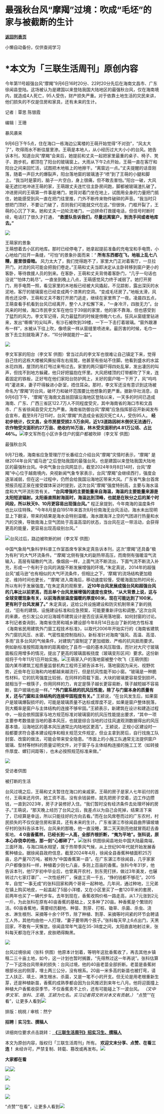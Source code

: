 # 最强秋台风“摩羯”过境：吹成“毛坯”的家与被截断的生计

[**返回列表页**](/gzh/三联生活周刊)

小懒自动备份，仅供查阅学习

# ***本文为「三联生活周刊」原创内容**

  
  

今年第11号超强台风“摩羯”9月6日16时20分、22时20分先后在海南文昌市、广东徐闻县登陆。这场被认为是建国以来登陆我国大陆地区的最强秋台风，仅在海南境内，就造成4人死亡，95人受伤，财产损失严重。对于依靠土地生活的灾民来讲，他们损失的不仅是住房和家具，还有未来的生计。

  
  

记者｜覃思 陈银霞

编辑｜王珊

暴风袭来

9月6日下午5点，住在海口一栋海边公寓楼的王萌开始觉得“不对劲”，“风太大了”，吹得雨水不断往屋里渗。王萌是本地人，从小经历过大大小小的台风。她告诉本刊，知道台风“摩羯”会来后，她提前和丈夫一起把家里最重的桌子、椅子、凳子、跑步机，都顶在了阳台的玻璃窗上。大雨从下午2点开始，王萌一直在客厅和阳台之间来回忙活，试图把木地板上的地擦干。“离窗远一点。”丈夫提醒的话音刚落，随着一声巨大的爆裂声，阳台落地窗的玻璃渣子“喷”到了王萌的小腿和脚上。“我当时是蒙的，脑子一片空白，身上很痛，但不敢去害怕。”阳台一破，大风毫无遮拦地冲进王萌的家，王萌跟丈夫连忙往主卧房间跑，脚都被玻璃渣扎破了。冲进房间的王萌第一件事是堵门，她背对着门坐在地上，试图用全身的力量把门抵住，她能感受到风一直在把门往里推，门外不断传来物件破碎的声音。“我当时只想把门顶好，不要让门破了，否则我们可能就交代在这。”但很快，门框开裂了，王萌的心沉了下来。她和丈夫一边轮流堵门，一边拼命打救援电话，但信号时断时续，电话打了很久才打通，
**“救援队告诉我们，尽量远离窗户，到洗手间或者地库去。”**

![](https://mmbiz.qpic.cn/sz_mmbiz_gif/mscgUN7TcTLBUQ5FJPD7ARDM2Pj7GtRxKBxOJHnW8tGlZ4IhbuIxbra8LTORxGcHpDmLLcjgluDibvOVnBrOBjA/640?wx_fmt=gif&from;=appmsg&tp;=webp&wxfrom;=5&wx;_lazy=1&wx;_co=1)

王萌家的景象  
王萌想着去小区的地库。那时已经停电了，她拿起提前准备的充电宝和手电筒，小心地给门拉开一条缝，“可怕”的景象扑面而来：“
**所有东西都在飞，地板上乱七八糟，屋里很昏暗。**
风力太大了，我们觉得跑不了，家里大门正对着客厅，一旦拉开门，对流的风可能会把我们卷走。”王萌和丈夫当即决定从主卧转移到窗户更小的客卧，等待救援人员的到来。在客卧，王萌和丈夫背倚着客卧门，“几乎一句话也没说”“怕体力耗尽”。一直坐到晚上八点，王萌感觉风力终于减弱了。她打开房门，用手电筒一照，看见家里的木地板已经被大风撬起，不见踪影，露出深灰的水泥地，客厅的玻璃窗也已经变成两个漆黑的空洞。“变成毛坯房了。”地板太滑，风雨也还没停，王萌和丈夫不敢打开房门逃走，继续在家里熬了一夜。凌晨四五点，王萌查看手机看到台风已经离开，整个人才松懈下来，“一身冷汗，四肢无力”。台风来的时候，海口市民李文军在他位于39层的家里，他的家不靠海，但也感受到了猛烈的风力。李文军记得，风力最猛烈的时候是傍晚六七点。狂风从窗缝里钻进来，发出“嘶嘶”的尖叫声，有沙石被吹到39楼，一下一下击打着玻璃。“窗外跟瀑布一样”，水被从下往上吹，像喷泉一样从窗缝里喷进来。最厉害的时候，毛巾一放下去立刻就吸满了水，“10分钟就能拧一盆”。

![](https://mmbiz.qpic.cn/mmbiz_jpg/c2Sib3Mp7pONakag3fMZicbxdlTWI30ZReSgwBGhEuqlrkRv51ZkkiaPlle6B5MGJUfPJm8iaOCvKRVU5TRSXNcA5w/640?wx_fmt=jpeg&from;=appmsg)

李文军家的阳台（李文军
供图）曾当过兵的李文军也很难让自己镇定下来，觉得自己住的这栋大楼被风撕扯得左右摇晃，他甚至有些站不住脚。他看到盛水的水盆水花四溅，屋顶的吊灯甩过来甩过去。家里的两只猫吓得四处乱窜，发出凄厉的叫声，但找不到地方躲藏，他只好把猫抱在怀里。大风把楼顶的灯带都吹了下来，连着固定的铁板，正好甩在他们家阳台防护网上，关好的窗户啪一下开了，风“呜呜呜”灌进来，妻子吓得躲进小卧室，捂住耳朵。那时，李文军还没有意识到这场被命名为“摩羯”的台风，破坏力和破坏范围要比他想象的更严重。据新华社消息，自9月6日下午，“摩羯”在海南文昌翁田镇沿海地区登陆以来，一天多的时间已造成海南、广东、广西三省区122.7万人不同程度受灾，其中海南省的海口市和文昌市、广东省徐闻县受灾尤为严重。海南省防御台风“摩羯”应急指挥部召开新闻发布会宣布，截至9月7日15时，台风“摩羯”共造成全省因灾死亡4人，受伤95人。
**经初步统计，仅文昌，全市房屋受损2.5万余间，近1/3道路因树木倒伏无法通行，农作物受灾面积约27万亩、绝收约16万亩，林木受灾面积约4.81万公顷、占比46%。**![](https://mmbiz.qpic.cn/mmbiz_jpg/c2Sib3Mp7pONakag3fMZicbxdlTWI30ZRe6q7hng1ZS0iaLMm8FVL80S6KNjmMVG6OLibOiaeKJqr21jZlZ4icjAo0Yg/640?wx_fmt=jpeg&from;=appmsg)李文军所在小区许多住户的窗户都被吹碎（李文军
供图）  

最强秋台风

9月7日晚，海南省应急管理厅厅长番绍立介绍台风“摩羯”灾情时表示，“摩羯”
是继2014年台风“威马逊”之后登陆我国的最强台风，也是建国以来登陆我国大陆地区的最强秋台风。中央气象台台风网显示，截至2024年9月8日14时，台风“摩羯”中心位于越南境内，央视新闻气象专家表示，台风“摩羯”会继续西行，强度会逐渐减弱，但在这一过程中，仍然会给我国沿海地区带来大风。广东省气象台首席预报员程正泉在接受媒体采访时提到，这次台风“摩羯”强度特别高，主要与海水温度和大气环流形势有关。
**“台风增强的主要能量来自海温，海温的主要能量来源是太阳短波辐射。太阳垂直照射海面时，海温达到顶峰，也就是在秋分之后的某个时间段，所以秋天9、10月更容易出现强台风。”**
程正泉提到，今年南海的温度条件也比以往特殊。“今年8月是自1951年来首次8月份南海无台风活动，海水未出现明显上下翻滚，带来的结果是海水会特别温暖。海水跟海洋上空的气团进行热量和水汽的交换，导致南海上空气团处于高温高湿的状态，当台风在这一带活动，会获得更高的能量，更容易出现高级别台风。”

![](https://mmbiz.qpic.cn/mmbiz_png/c2Sib3Mp7pONakag3fMZicbxdlTWI30ZRePtSrFQK4CibOiaLzWx9jibSzjsdMd7IFlAjLPicB2g91GXWQ2Fv5v2S1ow/640?wx_fmt=png&from;=appmsg)台风过后，路边被吹断的树（李文军
供图）

中国气象局气象科学科普工作室首席专家朱定真告诉本刊，这次“摩羯”还具备“极为有利”的大气环流条件。“‘摩羯’北侧有强大的副热带高压，而南侧有强暖湿气流输入，高层有辐散的气流，像烟囱一样，上面气流不断流出，下面气流不断流入补充，形成一个有利于台风的涡旋不断发展增强的环境。”朱定真说，2014年的超强台风“威马逊”也有相似的大气环流条件，但相比之下，‘摩羯’的流场结构更加稳定、维持时间也更长，“‘摩羯’进入南海后，移动速度较慢，受暖海面加热时间长，所以有利于发展强度。”在朱定真的观察里，
**近10年台风发展成强台风和超强台风的几率比以前更高，而且单个台风发展增强的速度也变快，“从大背景上说，这与全球变暖现象有关，以前海表层温度偏暖的厚度60米，现在可能达到了100米，更有利于台风发展了。”**
朱定真说，这给公共设施建设和防灾机制带来了新的挑战，“旧有的建筑、设施建设标准和应急预案，可能要重新评估和调整。”这次台风的来袭，也引发公众对沿海城市建筑设计是否应该采用落地窗、如何封窗的讨论。本刊记者查询到，海南省住房和城乡建设部今年8月14日出台了新的地方性标准《海南省民用建筑外门窗工程技术标准》，以取代2006年开始实行的《海南省建筑外门窗抗风压、水密、气密性能控制指标》。新标准针对海南“强风、高温、高湿、多雨”且多台风的气候条件，对建筑门窗制定了更加细致、严格的抗风抵雨要求。例如新标准按照距海岸的距离细化了县市一级的基本风压取值，而针对大尺寸玻璃面板应用增多的情况，提出了更高的玻璃面板挠度（玻璃变形区间）要求。这份新规将于今年11月1日开始实施。![](https://mmbiz.qpic.cn/mmbiz_jpg/c2Sib3Mp7pONakag3fMZicbxdlTWI30ZReP3ljBHZFgcdKM4rCXDZWacXRRMBUB8gPwsOnlM69RFV4AWQaHYzymg/640?wx_fmt=jpeg&from;=appmsg)王萌家入户的落地窗被整个吹飞（王萌供图）  
国内某市建筑工程质量监督机构工程师王颍告诉本刊，落地窗因为采光、视野优势，近些年在沿海和内地都越来越流行，但是抗风性能不如小窗。“玻璃是一种脆性材料，它的抗弯强度比较弱，在同样的荷载下面，大块的玻璃更容易受到损坏。就相当于一根筷子，你用同样的力，肯定是筷子越长更容易断，筷子越短越不容易断，窗户玻璃也是一样。”
**“外门窗系统的抗风压性能，除了与门窗本身的质量有关，还与门窗和主体结构的连接牢固程度有关。”**
王颍说，“在台风发生后，如果窗户是玻璃爆裂损坏的，可能是玻璃质量不达标或厚度不足，如果是窗户整体脱落，则大概率是窗户与主体结构的连接不够牢固。”王颍表示，新建筑在设计和建造过程中，一般会依照国家与地方规范标准对玻璃窗的抗风压性能提出要求，“其中一项主要参考数值是当地的基本风压，也就是综合当地的过往风速观测数据得出的风压基本值，沿海地区的基本风压通常比内陆地区更高”。王颍说，正规小区建设时一般都要求符合基本建设程序和相关规范文件规定，但业主拿到房后，自行找施工队封窗、改窗的做法，可能会带来安全隐患。“市面上的小施工队通常无法提供窗户玻璃、型材等材料的质量证明文件，对于窗子与主体结构连接的施工工艺（如转接件厚度、螺钉间距等），也未必按照规范标准来做。”

![](https://mmbiz.qpic.cn/mmbiz_jpg/c2Sib3Mp7pONakag3fMZicbxdlTWI30ZRebP3JodLWge6QdhMLLDibStHUrpRYgwFFhKzs0Z3hP9dFoFibRCRicKkrA/640?wx_fmt=jpeg&from;=appmsg)

受访者供图  

被打断的生活

台风过境之后，王萌和丈夫暂住在海口的亲戚家。王萌的房子是家人七年前付的首付，王萌来还月供，她工资不高，没有余钱装修，就先把房子空着，边工作边攒钱，一直到2023年，房子才装修好入住。“我们暂时没有经济条件去处理坏掉的房子。”王萌说，“那天晚上经历了台风之后，我差点以为自己会死掉，结果活下来了，已经算是幸运，所以只能往好的方向去看。”而在台风席卷而过的广东农村，村民损失的不仅仅是住房和家具，还有未来的生计。广东省湛江市徐闻县曲界镇坡塘仔村的张科告诉本刊，台风来的那晚，他一直没睡，第二天天刚亮他就冒雨赶去香蕉地。
**4**
**0亩香蕉林，已经长到一人高，全部齐根折断，“夷为平地”。张科说，原本心存侥幸的他，那一刻“心都碎了”，**![](https://mmbiz.qpic.cn/mmbiz_jpg/c2Sib3Mp7pONakag3fMZicbxdlTWI30ZRerVPibIiczeO7HN0FKraNdRvBiag4qN66UpzKQeGBOiadhWHlF3XIfTlNHQ/640?wx_fmt=jpeg&from;=appmsg)张科
供图徐闻县地处中国大陆最南端，三面环海，与海口隔水相望，属于热带季风气候，从上世纪90年代就开始发展香蕉种植业。据徐闻县政府信息，截至2024年4月，徐闻全县香蕉种植面积25万亩，总产量70万吨，被称为“中国香蕉第一县”。在广东湛江市徐闻县，几乎家家户户都像张科一样，种植着少则七八亩，多则上百亩的香蕉。张科今年31岁，他告诉本刊，他17岁初中毕业后，也曾离开农村，到东莞打拼，做过3年美发，也辗转过六七家灯罩厂、一次性纸杯厂，保底工资一千五，“挣的钱都不够花”。2015年，自觉“一事无成”的张科回家和两个哥哥一起种地。几年间，通过种地，三兄弟在镇上购买地皮，一起盖起了5层小洋楼，又在小区里买了一套120平米的套房，前两年也买了一辆代步车。去年到现在，香蕉收购价格一路走高，从1.7元涨到2元一斤。为此张科在原有40亩香蕉的基础上，又多种了20亩。种香蕉是个繁琐的活。60亩香蕉地，需要经历翻地、种苗、割芽、打桩、锄草、杀菌、杀虫、浇水、淋生根剂、采摘等十余个环节，除了种植、割芽、采摘等时间紧的环节会聘请工人外，其他均由他一人打理，“妻子要带两个孩子。”张科每天早上6点出门，天黑回家，不敢有一天懈怠。徐闻县常年气温在35-38度之间，太阳直直地射过来，张科每天都泡在汗水里，皮肤晒得黝黑。

![](https://mmbiz.qpic.cn/sz_mmbiz_gif/mscgUN7TcTLBUQ5FJPD7ARDM2Pj7GtRx7FiaLm9VdYHfD8ErEa2SIJoLJVx7Gy4dicAgKUibx8wlmIQDHyIA9vmdA/640?wx_fmt=gif&from;=appmsg&tp;=webp&wxfrom;=5&wx;_lazy=1&wx;_co=1)

台风过境徐闻（张科
供图）他原本计划着，等明年这批香蕉收了，再去其他乡镇租二三十亩土地，如今，这一计划也暂时搁置，“先得熬过这一年再说”。张科估算了一下这场台风带来的损失：台风过境，他的40亩老苗全部折断。老苗是香蕉树根部长出的侧芽，埋土两三公分，没有根系。20亩一米多高的新苗也被打弯，请工人扶正、填土、淋生根水、杀菌，又是一笔不小的开支。但无论是用老根重新生芽，还是种植新苗，香蕉的成熟季都会因为台风推迟到来年七八月。他将迎面撞上种植大户香蕉收获季节，不仅香蕉卖不上价，还有可能碰上下一波台风。
_（文中李文军、张科、王萌、王颍为化名。实习记者蒋文昕对本文有贡献。）_
“点赞”“在看”，让更多人看到![](https://mmbiz.qpic.cn/mmbiz_gif/c2Sib3Mp7pON9hkSZwdTibRHNZSMPyiapUCHJwlyoZVBC3SfmPmF0VKjkm3NiaToQloHFJ6icyicqZnqgXp6pSQJt5gg/640?wx_fmt=gif&from;=appmsg&wxfrom;=5&wx;_lazy=1&tp;=webp)  
  
  
  
  
  

排版：桃桃 / 审核：然宁

  
 **招聘｜实习生、撰稿人**  

详细岗位要求点击跳转：[
**《三联生活周刊》招实习生、撰稿人**](http://mp.weixin.qq.com/s?__biz=MTc5MTU3NTYyMQ==&mid=2651136871&idx=3&sn=f1c0777fe9d31881e5dfca68ebc2937f&chksm=5907324d6e70bb5b3546dfe1c7b31b5fe05664bebbf36356ba9a1a352e0678444cad62875ad4&scene=21#wechat_redirect)

本文为原创内容，版权归「三联生活周刊」所有。 **欢迎文末分享、点赞、在看三连！**
未经许可，严禁复制、转载、篡改或再发布。![](https://mmbiz.qpic.cn/sz_mmbiz_png/Gg7Qtoh7Aic9ZTmAdCc80b4nD7xicgPt863QWU7oNswDx19XrjfTtSl8QwatY2EEZGuNd1WRRiapDZjcDhTnNYmBg/640?wx_fmt=other&wxfrom;=5&wx;_lazy=1&wx;_co=1&retryload;=1&tp;=webp)

 **大家都在看**

  
[![](https://mmbiz.qpic.cn/mmbiz_jpg/c2Sib3Mp7pOMia03OQtGPGFsDVbRic7IutmQzfD1KfAKrPrn5hXyDkf8EsDic4uwCndSJia5DPwKcLuNXrU3VicCELOA/640?wx_fmt=other&wxfrom;=5&wx;_lazy=1&wx;_co=1&tp;=webp)](http://mp.weixin.qq.com/s?__biz=MTc5MTU3NTYyMQ==&mid=2651429500&idx=2&sn=dfd65927eadb38a2404064cf0e501b4a&chksm=590b8b566e7c02401fb6155da65fd093695909d6166f6eb8f7cfef5dba6f3a8f9797dc304ae6&scene=21#wechat_redirect)[![](https://mmbiz.qpic.cn/mmbiz_png/c2Sib3Mp7pOMia03OQtGPGFsDVbRic7IutmBek3tYa6Iib5gbCibasmYEib10kGE9n6SIJlqsFM5H2xwbNdNFpUZcZlQ/640?wx_fmt=other&from;=appmsg&wxfrom;=5&wx;_lazy=1&wx;_co=1&tp;=webp)](http://mp.weixin.qq.com/s?__biz=MTc5MTU3NTYyMQ==&mid=2651429756&idx=1&sn=7f3901ab0f3e68602297b1a1169269ad&chksm=590b8a566e7c034051774b1d2a38b79332e8724c17154487da5dac26a1c09a438f75e0f6f1fb&scene=21#wechat_redirect)

[![](https://mmbiz.qpic.cn/mmbiz_jpg/c2Sib3Mp7pONMYbfK6ic6LzjWfMQTLsFeicwnmMuwKLBDlk9rc6KWshWYqibGYelTuPfgQqfEcUGT6XvjJzNCtoFCg/640?wx_fmt=other&wxfrom;=5&wx;_lazy=1&wx;_co=1&tp;=webp)](http://mp.weixin.qq.com/s?__biz=MTc5MTU3NTYyMQ==&mid=2651427659&idx=1&sn=7922aace3721a872bf74b2f4818e5027&chksm=590b82616e7c0b77f15b4363b21e46fe0ebdeb8d9b94625c92be7f764383307805320c5301e9&scene=21#wechat_redirect)

  

![](https://mmbiz.qpic.cn/sz_mmbiz_png/Gg7Qtoh7Aic9ZTmAdCc80b4nD7xicgPt86k1kgpU51hWCHjV92ryhVW35PLCvLhxLw9XDhXjgeDyZhHSx5EbRcfg/640?wx_fmt=other&wxfrom;=5&wx;_lazy=1&wx;_co=1&retryload;=1&tp;=webp)

  
[![](https://mmbiz.qpic.cn/mmbiz_jpg/c2Sib3Mp7pONuwrdetOsWUZLdDE1J39mLibBBe0vPzCKS1topq8p9JgG9O86KDCNS3SZl7Paa1d80gvHIBg9C0cw/640?wx_fmt=other&from;=appmsg&wxfrom;=5&wx;_lazy=1&wx;_co=1&tp;=webp)]()  
  
“点赞”“在看”，让更多人看到![](https://mmbiz.qpic.cn/mmbiz_gif/c2Sib3Mp7pON9hkSZwdTibRHNZSMPyiapUCHJwlyoZVBC3SfmPmF0VKjkm3NiaToQloHFJ6icyicqZnqgXp6pSQJt5gg/640?wx_fmt=gif&from;=appmsg&wxfrom;=5&wx;_lazy=1&tp;=webp)

